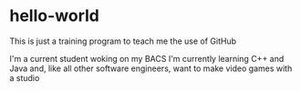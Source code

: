 # hello-world
This is just a training program to teach me the use of GitHub

I'm a current student woking on my BACS
I'm currently learning C++ and Java and, like all
other software engineers, want to make video games
with a studio

